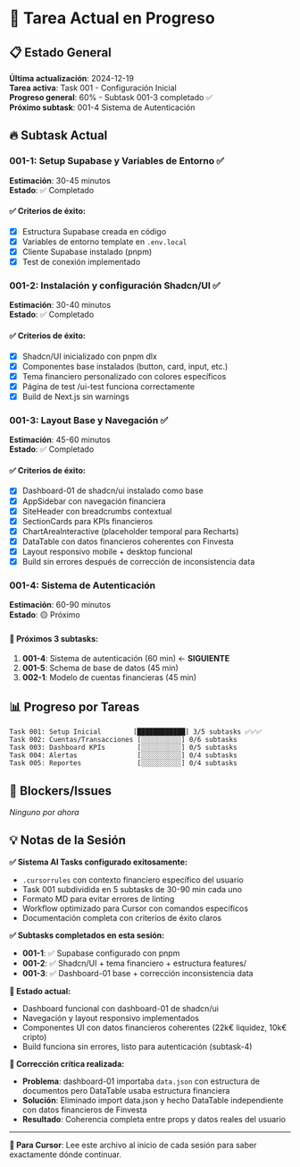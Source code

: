 # 🎯 Tarea Actual en Progreso

## 📋 Estado General

**Última actualización**: 2024-12-19  
**Tarea activa**: Task 001 - Configuración Inicial  
**Progreso general**: 60% - Subtask 001-3 completado ✅  
**Próximo subtask**: 001-4 Sistema de Autenticación

## 🔥 Subtask Actual

### 001-1: Setup Supabase y Variables de Entorno ✅

**Estimación**: 30-45 minutos  
**Estado**: ✅ Completado

#### ✅ Criterios de éxito:

- [x] Estructura Supabase creada en código
- [x] Variables de entorno template en `.env.local`
- [x] Cliente Supabase instalado (pnpm)
- [x] Test de conexión implementado

### 001-2: Instalación y configuración Shadcn/UI ✅

**Estimación**: 30-40 minutos  
**Estado**: ✅ Completado

#### ✅ Criterios de éxito:

- [x] Shadcn/UI inicializado con pnpm dlx
- [x] Componentes base instalados (button, card, input, etc.)
- [x] Tema financiero personalizado con colores específicos
- [x] Página de test /ui-test funciona correctamente
- [x] Build de Next.js sin warnings

### 001-3: Layout Base y Navegación ✅

**Estimación**: 45-60 minutos  
**Estado**: ✅ Completado

#### ✅ Criterios de éxito:

- [x] Dashboard-01 de shadcn/ui instalado como base
- [x] AppSidebar con navegación financiera
- [x] SiteHeader con breadcrumbs contextual
- [x] SectionCards para KPIs financieros
- [x] ChartAreaInteractive (placeholder temporal para Recharts)
- [x] DataTable con datos financieros coherentes con Finvesta
- [x] Layout responsivo mobile + desktop funcional
- [x] Build sin errores después de corrección de inconsistencia data

### 001-4: Sistema de Autenticación

**Estimación**: 60-90 minutos  
**Estado**: 🟡 Próximo

#### 🎯 Próximos 3 subtasks:

1. **001-4**: Sistema de autenticación (60 min) ← **SIGUIENTE**
2. **001-5**: Schema de base de datos (45 min)
3. **002-1**: Modelo de cuentas financieras (45 min)

## 📊 Progreso por Tareas

```
Task 001: Setup Inicial        [████████████] 3/5 subtasks ✅✅✅
Task 002: Cuentas/Transacciones [░░░░░░░░░░] 0/6 subtasks
Task 003: Dashboard KPIs        [░░░░░░░░░░] 0/5 subtasks
Task 004: Alertas               [░░░░░░░░░░] 0/4 subtasks
Task 005: Reportes              [░░░░░░░░░░] 0/4 subtasks
```

## 🚨 Blockers/Issues

_Ninguno por ahora_

## 💡 Notas de la Sesión

**✅ Sistema AI Tasks configurado exitosamente:**

- `.cursorrules` con contexto financiero específico del usuario
- Task 001 subdividida en 5 subtasks de 30-90 min cada uno
- Formato MD para evitar errores de linting
- Workflow optimizado para Cursor con comandos específicos
- Documentación completa con criterios de éxito claros

**✅ Subtasks completados en esta sesión:**

- **001-1**: ✅ Supabase configurado con pnpm
- **001-2**: ✅ Shadcn/UI + tema financiero + estructura features/
- **001-3**: ✅ Dashboard-01 base + corrección inconsistencia data

**🎯 Estado actual:**

- Dashboard funcional con dashboard-01 de shadcn/ui
- Navegación y layout responsivo implementados
- Componentes UI con datos financieros coherentes (22k€ liquidez, 10k€ cripto)
- Build funciona sin errores, listo para autenticación (subtask-4)

**🔧 Corrección crítica realizada:**

- **Problema**: dashboard-01 importaba `data.json` con estructura de documentos pero DataTable usaba estructura financiera
- **Solución**: Eliminado import data.json y hecho DataTable independiente con datos financieros de Finvesta
- **Resultado**: Coherencia completa entre props y datos reales del usuario

---

**🎯 Para Cursor**: Lee este archivo al inicio de cada sesión para saber exactamente dónde continuar.
